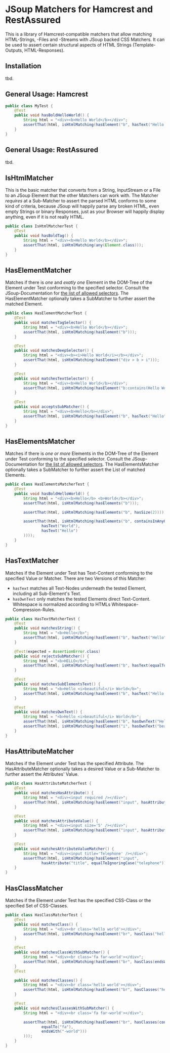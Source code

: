 # JSoup Matchers for Hamcrest and RestAssured
This is a library of Hamcrest-compatible matchers that allow matching HTML-Strings, -Files and -Streams with JSoup backed CSS Matchers. 
It can be used to assert certain structural aspects of HTML Strings (Template-Outputs, HTML-Responses).

## Installation
tbd.

## General Usage: Hamcrest
```java
public class MyTest {
	@Test
	public void hasBoldHelloWorld() {
		String html = "<div><b>Hello World</b></div>";
		assertThat(html, isHtmlMatching(hasElement("b", hasText("Hello World"))));
	}
}
```

## General Usage: RestAssured
tbd.

## IsHtmlMatcher
This is the basic matcher that converts from a String, InputStream or a File to an JSoup Element that the other Matchers can work with.
The Matcher *requires* at a Sub-Matcher to assert the parsed HTML conforms to some kind of criteria, because JSoup will happily parse any
broken HTML, even empty Strings or binary Responses, just as your Browser will happily display anything, even if it is not really HTML.  
```java
public class IsHtmlMatcherTest {
	@Test
	public void hasBoldTag() {
		String html = "<div><b>Hello World</b></div>";
		assertThat(html, isHtmlMatching(any(Element.class)));
	}
}
```

## HasElementMatcher
Matches if there is *one* and *exatly one* Element in the DOM-Tree of the Element under Test conforming to the specified selector. Consult 
the JSoup-Documentation for [the list of allowed selectors](https://jsoup.org/cookbook/extracting-data/selector-syntax). The 
HasElementMatcher optionally takes a SubMatcher to further assert the matched Element.

```java
public class HasElementMatcherTest {
	@Test
	public void matchesTagSelector() {
		String html = "<div><b>Hello World</b></div>";
		assertThat(html, isHtmlMatching(hasElement("b")));
	}

	@Test
	public void matchesDeepSelector() {
		String html = "<div><b><i>Hello World</i></b></div>";
		assertThat(html, isHtmlMatching(hasElement("div > b > i")));
	}

	@Test
	public void matchesTextSelector() {
		String html = "<div><b>Hello World</b></div>";
		assertThat(html, isHtmlMatching(hasElement("b:contains(Hello World)")));
	}
	
	@Test
	public void acceptsSubMatcher() {
		String html = "<div><b>Hello</b></div>";
		assertThat(html, isHtmlMatching(hasElement("b", hasText("Hello"))));
	}
}
```

## HasElementsMatcher
Matches if there is *one or more* Elements in the DOM-Tree of the Element under Test conforming to the specified selector. Consult the 
JSoup-Documentation for [the list of allowed selectors](https://jsoup.org/cookbook/extracting-data/selector-syntax). The 
HasElementsMatcher optionally takes a SubMatcher to further assert the List of matched Elements.
```java
public class HasElementsMatcherTest {
	@Test
	public void hasBoldHelloWorld() {
		String html = "<div><b>Hello</b> <b>World</b></div>";
		assertThat(html, isHtmlMatching(hasElements("b")));

		assertThat(html, isHtmlMatching(hasElements("b", hasSize(2))));

		assertThat(html, isHtmlMatching(hasElements("b", containsInAnyOrder(
				hasText("World"),
				hasText("Hello")
		))));
	}
}
```

## HasTextMatcher
Matches if the Element under Test has Text-Content conforming to the specified Value or Matcher. There are two Versions of this Matcher:

 - `hasText` matches all Text-Nodes underneath the tested Element, including all Sub-Element's Text.
 - `hasOwnText` only matches the tested Elements direct Text-Content. Whitespace is normalized according to HTMLs 
 Whitespace-Compression-Rules.

```java
public class HasTextMatcherTest {
	@Test
	public void matchesString() {
		String html = "<b>Hello</b>";
		assertThat(html, isHtmlMatching(hasElement("b", hasText("Hello"))));
	}

	@Test(expected = AssertionError.class)
	public void rejectsSubMatcher() {
		String html = "<b>HELLO</b>";
		assertThat(html, isHtmlMatching(hasElement("b", hasText(equalToIgnoringCase("world")))));
	}

	@Test
	public void matchesSubElementsText() {
		String html = "<b>Hello <i>beautiful</i> World</b>";
		assertThat(html, isHtmlMatching(hasElement("b", hasText("Hello beautiful World"))));
	}

	@Test
	public void matchesOwnText() {
		String html = "<b>Hello <i>beautiful</i> World</b>";
		assertThat(html, isHtmlMatching(hasElement("b", hasOwnText("Hello World"))));
		assertThat(html, isHtmlMatching(hasElement("i", hasOwnText("beautiful"))));
	}
}
```

## HasAttributeMatcher
Matches if the Element under Test has the specified Attribute. The HasAttributeMatcher optionally takes a desired Value or a Sub-Matcher 
to further assert the Attributes' Value.

```java
public class HasAttributeMatcherTest {
	@Test
	public void matchesHasAttribute() {
		String html = "<div><input required /></div>";
		assertThat(html, isHtmlMatching(hasElement("input", hasAttribute("required"))));
	}

	@Test
	public void matchesAttributeValue() {
		String html = "<div><input size='5' /></div>";
		assertThat(html, isHtmlMatching(hasElement("input", hasAttribute("size", "5"))));
	}

	@Test
	public void matchesAttributeValueMatcher() {
		String html = "<div><input title='Telephone' /></div>";
		assertThat(html, isHtmlMatching(hasElement("input",
				hasAttribute("title", equalToIgnoringCase("telephone")))));
	}
}
```

## HasClassMatcher
Matches if the Element under Test has the specified CSS-Class or the specified Set of CSS-Classes.

```java
public class HasClassMatcherTest {
	@Test
	public void matchesClass() {
		String html = "<div><br class='hello world'></div>";
		assertThat(html, isHtmlMatching(hasElement("br", hasClass("hello"))));
	}

	@Test
	public void matchesClassWithSubMatcher() {
		String html = "<div><br class='fa far-world'></div>";
		assertThat(html, isHtmlMatching(hasElement("br", hasClass(endsWith("-world")))));
	}
	@Test

	public void matchesClasses() {
		String html = "<div><br class='hello world'></div>";
		assertThat(html, isHtmlMatching(hasElement("br", hasClasses("hello", "world"))));
	}

	@Test
	public void matchesClassesWithSubMatcher() {
		String html = "<div><br class='fa far-world'></div>";

		assertThat(html, isHtmlMatching(hasElement("br", hasClasses(containsInAnyOrder(
				equalTo("fa"),
				endsWith("-world")))
		)));
	}
}
```
